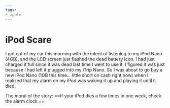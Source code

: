 ```yaml
---
tags:
- apple
---
```


# iPod Scare

I got out of my car this morning with the intent of listening to my iPod Nano (4GB), and the LCD screen just flashed the dead battery icon. I had just charged it full since it was dead last time I went to use it. I figured it was just because I had left it plugged into my iTrip Nano. So I was about to go buy a new iPod Nano (1GB this time... little short on cash right now) when I realized that my alarm on my iPod was waking it up and playing it until it died.

The moral of the story: ==If your iPod dies a few times in one week, check the alarm clock.==
